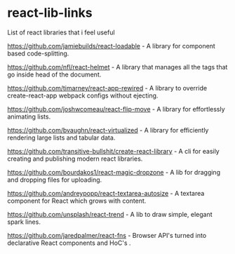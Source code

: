 # react-lib-links
List of react libraries that i feel useful

https://github.com/jamiebuilds/react-loadable - A library for component based code-splitting.

https://github.com/nfl/react-helmet - A library that manages all the tags that go inside head of the document.

https://github.com/timarney/react-app-rewired - A library to override create-react-app webpack configs without ejecting.

https://github.com/joshwcomeau/react-flip-move - A library for effortlessly animating lists.

https://github.com/bvaughn/react-virtualized - A library for efficiently rendering large lists and tabular data.

https://github.com/transitive-bullshit/create-react-library - A cli for easily creating and publishing modern react libraries.

https://github.com/bourdakos1/react-magic-dropzone - A lib for dragging and dropping files for uploading.

https://github.com/andreypopp/react-textarea-autosize - A textarea component for React which grows with content.

https://github.com/unsplash/react-trend - A lib to draw simple, elegant spark lines.

https://github.com/jaredpalmer/react-fns - Browser API's turned into declarative React components and HoC's .
